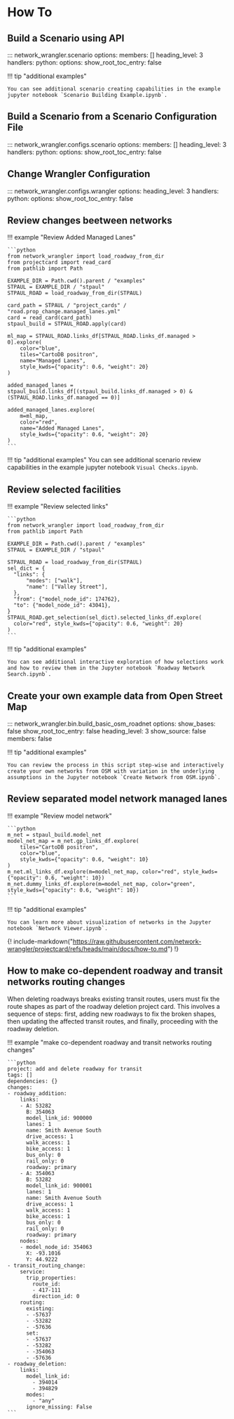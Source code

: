 # How To

## Build a Scenario using API

::: network_wrangler.scenario
    options:
        members: []
        heading_level: 3
    handlers:
      python:
        options:
          show_root_toc_entry: false

!!! tip "additional examples"

    You can see additional scenario creating capabilities in the example jupyter notebook `Scenario Building Example.ipynb`.

## Build a Scenario from a Scenario Configuration File

::: network_wrangler.configs.scenario
    options:
        members: []
        heading_level: 3
    handlers:
      python:
        options:
          show_root_toc_entry: false

## Change Wrangler Configuration

::: network_wrangler.configs.wrangler
    options:
        heading_level: 3
    handlers:
      python:
        options:
          show_root_toc_entry: false

## Review changes beetween networks

!!! example "Review Added Managed Lanes"

    ```python
    from network_wrangler import load_roadway_from_dir
    from projectcard import read_card
    from pathlib import Path

    EXAMPLE_DIR = Path.cwd().parent / "examples"
    STPAUL = EXAMPLE_DIR / "stpaul"
    STPAUL_ROAD = load_roadway_from_dir(STPAUL)

    card_path = STPAUL / "project_cards" / "road.prop_change.managed_lanes.yml"
    card = read_card(card_path)
    stpaul_build = STPAUL_ROAD.apply(card)

    ml_map = STPAUL_ROAD.links_df[STPAUL_ROAD.links_df.managed > 0].explore(
        color="blue",
        tiles="CartoDB positron",
        name="Managed Lanes",
        style_kwds={"opacity": 0.6, "weight": 20}
    )

    added_managed_lanes = stpaul_build.links_df[(stpaul_build.links_df.managed > 0) & (STPAUL_ROAD.links_df.managed == 0)]

    added_managed_lanes.explore(
        m=ml_map,
        color="red",
        name="Added Managed Lanes",
        style_kwds={"opacity": 0.6, "weight": 20}
    )
    ```

!!! tip "additional examples"
    You can see additional scenario review capabilities in the example jupyter notebook `Visual Checks.ipynb`.

## Review selected facilities

!!! example "Review selected links"

    ```python
    from network_wrangler import load_roadway_from_dir
    from pathlib import Path

    EXAMPLE_DIR = Path.cwd().parent / "examples"
    STPAUL = EXAMPLE_DIR / "stpaul"

    STPAUL_ROAD = load_roadway_from_dir(STPAUL)
    sel_dict = {
      "links": {
          "modes": ["walk"],
          "name": ["Valley Street"],
      },
      "from": {"model_node_id": 174762},
      "to": {"model_node_id": 43041},
    }
    STPAUL_ROAD.get_selection(sel_dict).selected_links_df.explore(
      color="red", style_kwds={"opacity": 0.6, "weight": 20}
    )
    ```

!!! tip "additional examples"

    You can see additional interactive exploration of how selections work and how to review them in the Jupyter notebook `Roadway Network Search.ipynb`.

## Create your own example data from Open Street Map

::: network_wrangler.bin.build_basic_osm_roadnet
    options:
        show_bases: false
        show_root_toc_entry: false
        heading_level: 3
        show_source: false
        members: false

!!! tip "additional examples"

    You can review the process in this script step-wise and interactively create your own networks from OSM with variation in the underlying assumptions in the Jupyter notebook `Create Network from OSM.ipynb`.

## Review separated model network managed lanes

!!! example "Review model network"

    ```python
    m_net = stpaul_build.model_net
    model_net_map = m_net.gp_links_df.explore(
        tiles="CartoDB positron",
        color="blue",
        style_kwds={"opacity": 0.6, "weight": 10}
    )
    m_net.ml_links_df.explore(m=model_net_map, color="red", style_kwds={"opacity": 0.6, "weight": 10})
    m_net.dummy_links_df.explore(m=model_net_map, color="green", style_kwds={"opacity": 0.6, "weight": 10})
    ```

!!! tip "additional examples"

    You can learn more about visualization of networks in the Jupyter notebook `Network Viewer.ipynb`.

{!
  include-markdown("https://raw.githubusercontent.com/network-wrangler/projectcard/refs/heads/main/docs/how-to.md")
!}

## How to make co-dependent roadway and transit networks routing changes

When deleting roadways breaks existing transit routes, users must fix the route shapes as part of the roadway deletion project card. This involves a sequence of steps: first, adding new roadways to fix the broken shapes, then updating the affected transit routes, and finally, proceeding with the roadway deletion.

!!! example "make co-dependent roadway and transit networks routing changes"

    ```python
    project: add and delete roadway for transit
    tags: []
    dependencies: {}
    changes:
    - roadway_addition:
        links:
        - A: 53282
          B: 354063
          model_link_id: 900000
          lanes: 1
          name: Smith Avenue South
          drive_access: 1
          walk_access: 1
          bike_access: 1
          bus_only: 0
          rail_only: 0
          roadway: primary
        - A: 354063
          B: 53282
          model_link_id: 900001
          lanes: 1
          name: Smith Avenue South
          drive_access: 1
          walk_access: 1
          bike_access: 1
          bus_only: 0
          rail_only: 0
          roadway: primary
        nodes:
        - model_node_id: 354063
          X: -93.1016
          Y: 44.9222
    - transit_routing_change:
        service:
          trip_properties:
            route_id:
            - 417-111
            direction_id: 0
        routing:
          existing:
          - -57637
          - -53282
          - -57636
          set:
          - -57637
          - -53282
          - -354063
          - -57636
    - roadway_deletion:
        links:
          model_link_id:
            - 394014
            - 394829
          modes:
            - "any"
          ignore_missing: False
    ```
